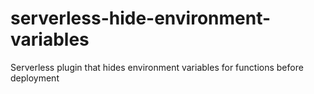 # serverless-hide-environment-variables
Serverless plugin that hides environment variables for functions before deployment

